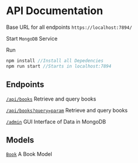 # API Documentation

Base URL for all endpoints
`https://localhost:7894/`

Start `MongoDB` Service

Run

```javascript
npm install //Install all Depedencies
npm run start //Starts in localhost:7894
```

## Endpoints

[`/api/books`](endpoints/books.md)
Retrieve and query books

[`/api/books?query=param`](endpoints/bookQuery.md)
Retrieve and query books

[`/admin`](endpoints/admin.md)
GUI Interface of Data in MongoDB

## Models

[`Book`](models\book.md)
A Book Model
